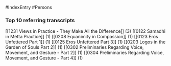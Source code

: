 #IndexEntry #Persons

### Top 10 referring transcripts
[[1231 Views in Practice - They Make All the Difference]] (3)
[[0122 Samadhi in Metta Practice]] (1)
[[0208 Equanimity in Compassion]] (1)
[[0123 Eros Unfettered Part 1]] (1)
[[0125 Eros Unfettered Part 3]] (1)
[[0203 Logos in the Garden of Souls Part 2]] (1)
[[0302 Preliminaries Regarding Voice, Movement, and Gesture - Part 2]] (1)
[[0304 Preliminaries Regarding Voice, Movement, and Gesture - Part 4]] (1)

